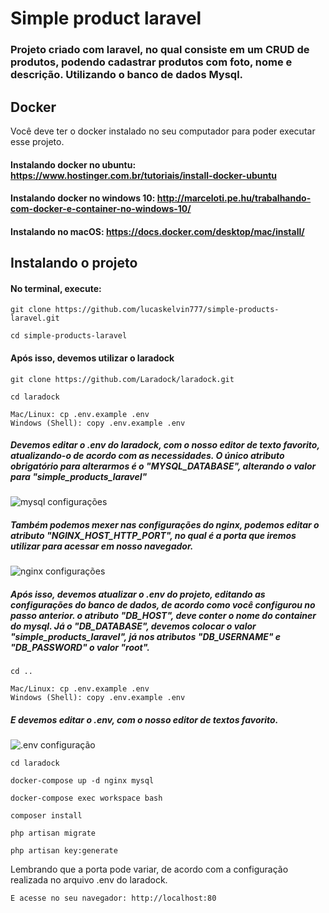 

# Simple product laravel
### Projeto criado com laravel, no qual consiste em um CRUD de produtos, podendo cadastrar produtos com foto, nome e descrição. Utilizando o banco de dados Mysql.

## Docker

Você deve ter o docker instalado no seu computador para poder executar esse projeto.
#### Instalando docker no ubuntu: https://www.hostinger.com.br/tutoriais/install-docker-ubuntu
#### Instalando docker no windows 10:  http://marceloti.pe.hu/trabalhando-com-docker-e-container-no-windows-10/
#### Instalando no macOS: https://docs.docker.com/desktop/mac/install/

## Instalando o projeto

#### No terminal, execute:

    git clone https://github.com/lucaskelvin777/simple-products-laravel.git
    
    cd simple-products-laravel
    
   #### Após isso, devemos utilizar o laradock
    
    git clone https://github.com/Laradock/laradock.git
    
    cd laradock
    
    Mac/Linux: cp .env.example .env
    Windows (Shell): copy .env.example .env
   
  ##### Devemos editar o .env do laradock, com o nosso editor de texto favorito,  atualizando-o de acordo com as necessidades. O único atributo obrigatório para alterarmos é o "MYSQL_DATABASE", alterando o valor para "simple_products_laravel"
   ![mysql configurações](https://lh3.googleusercontent.com/mGKwV0ZKXgWYJU7dT1rV1_bDHePhhGzicG9k9MAyNi00nmh6W9a6p0iRxnktD2nRzBdCkzSMMkCurCGjES7JzBDrkfX6gbYZep91h2lUpOZml2GSmoUsmwC3tnr-ZbVz6VzcEmgWiguvMEfh5avtmjJqQvGyNkc8o195JxCh6UKdsD6xfKXIsJxGrWCaD-uaLM2AS1PpiF9iCHACf1Lgd5PFRZths9RrtfQp6Cs-lBmgaC1oKdRC4ziah3HsQkMb6JvB6-mdEBS4_XyIlObgSnL-Ybaacd11bm1-rS9aMep_v3yVGDNk4ShTm_ZVot4KRv7q2jlSIcnv8ylDVZpfGS4XS-PQ6hrgBJNoxuuCu3rPu5UaQi1vS8-gLNcEB3EjQI04gmY5Uop7dd3Fu5T2IRh9fPt0f8inPN5MExx-XXuO17CHDdVQTZXcIPWlbCT8ucNrtjankfpmIRlZQWLMLU5mMAzYBasGoBOuSroOnGupC2XtJVSi8oop_PhVtlqPen2QKhsik40LB4FZB9bDe15mfyIq60Lm1ubwaaHN4rpf1-iUsO3z-7alGKAKhsN25cNul0QBMYfHgJ3ccSclJC6RRTBsC-GzZJxRDFnsr3O_2qxXLU9XkfmJnXJ-Z9NwqKj19zMURPIv4w-bFlnZUyOgxNLa3BrHRa2CMrOzBiiDVE-VNs8wweObStwgBdE5ANjEjgV8x9OkV91fe1wgpY8=w447-h136-no?authuser=4) 
##### Também podemos mexer nas configurações do nginx, podemos editar o atributo "NGINX_HOST_HTTP_PORT", no qual é a porta que iremos utilizar para acessar em nosso navegador.
![nginx configurações](https://lh3.googleusercontent.com/edB6tyS0Bn9MRysuJMDwSwEjQ7qd2fJ9F_o4xAzn3G116TlcWdX-JQeM2bbUE3Rie5QFA2amgX-EpidEDUy4rICWEljDwCd6Ece3kEApMuuicoGqwtTZYfbVcMLHWLbOGc4m7PtdMJUgltedZZ_crTxa99JCNh4KHj5shXrMIQdFlF-r3AVQ05QRtyrxDEAf_DHtWa_WPU_6VA7CUvBRX3_Mr4v_7vSE0kpFoxnokK5ihEabtclUXEplLA7m_d8sT-R86dtPjpcX0-jwbv2jS-06flr042TCXvFAHD23C52HIwVedq978hf8dO_EScuDSORyHZAABM86GnX8j_EbcEIIP8sn2B7V-IChDFXgbUBnrSAWYiBrPWMH0ftFr_xMP2ACfeWowkMQrW2Vc62H_leUhexeD-1sPKZLqPYvOq2vQCQyFJLr1MbGqSTen5yojsZ9jJbfDyGArM-ke0JQQTvA5h80Vj003Ppqzpgt6sSCVHmODn1YkOh61a9uTCQaaoZjSeRoC17PFFfaA1NUBLk8Vp2Icct8lNkCgkGZgLHj1bY_9BPWRgH5VTvk0p8y5C47wRm1bpAJ-J51zCtXNVOgzQwrBDrsYZudEM4nvvZ5FtYXVanAWcAllTDryXY2DsbaoNED5ixRNQMXUTTxya8nb1hZgU8iI0zr0n51qKJYSwEpKu4z4yLeVSruEl23ZGOpeVIKOhLYyAr1UUNcw1o=w469-h139-no?authuser=4)

##### Após isso, devemos atualizar o .env do projeto,  editando as configurações do banco de dados, de acordo como você configurou no passo anterior. o atributo "DB_HOST",  deve conter o nome do container do mysql. Já o "DB_DATABASE",  devemos colocar o valor "simple_products_laravel", já nos atributos "DB_USERNAME" e "DB_PASSWORD" o valor "root".

    cd ..
    
    Mac/Linux: cp .env.example .env
    Windows (Shell): copy .env.example .env
    
   ##### E devemos editar o .env, com o nosso editor de textos favorito.
   ![.env configuração](https://lh3.googleusercontent.com/61vfjvxlrPGGkMmAXEEtAExM49m9TJEVnCA4GJYDyqZNKIPs6F7i2RoZE0bGJZeiIa-_Mm-YCD70MKh2RCFJ14kjbFBgZIVYUquHl7Fcc6Odm0Vrmg60zUer_p7PSsfTUy2tIuXeSK5iKFNtO8EbmkscFdFp17LT9gPyyG3X7uq4xrLmEJuKL60B159qz1IDOzrAvd3qObzJPqMV1PV0Q_xDsseENw3asvcyKMyeXrN1cqLUKQnuT5Gvgw80oCi8KxQtDfiqlZl6An2f9zkHZK-N0WyE7wZOkkYcGUJ1ZwxfpJVSJy6RSWndM595JfMqEubrITRbsf-cGlPTGsCimQLB7odfBawVugBPRJ-JseSpDwvB3vvf0VP-ar1A2_Xaq0GS7znVRQpLYj8j29H9SeaQW2Wb9jhi-j2i6nTqr7ay7L3xa2aQqgeEbRXI77A7CZvSj-ilsLsUmCw25Zp-gMhhvvmfB8OjndMnv1ULuJlD7aw39sIdgsutji3UGBtIWbgVeiYSfvUQkjQmTHs7w7noc4TMLhbkp5AyOmdxBsh-8r-EUu027a9Z-AXoAL7Wt0nvAIpQplFa95q0EromGDPtXhSVwwCd7W8IrRQjWAkXXOuML74OATdYf9P7pDIKR8fXuul4A5F9ba47uHCDR0OitcqOXAppP0d_Z265mPBruL1hInUBq3Gmt_IoDciOzYpJ-adpqdkWTyNskOM0O4I=w273-h102-no?authuser=4)
   
   
   
    
    cd laradock
    
    docker-compose up -d nginx mysql
    
    docker-compose exec workspace bash
    
    composer install
    
    php artisan migrate
    
    php artisan key:generate
    
  Lembrando que a porta pode variar, de acordo com a configuração realizada no arquivo .env do laradock.
    
    E acesse no seu navegador: http://localhost:80
   


